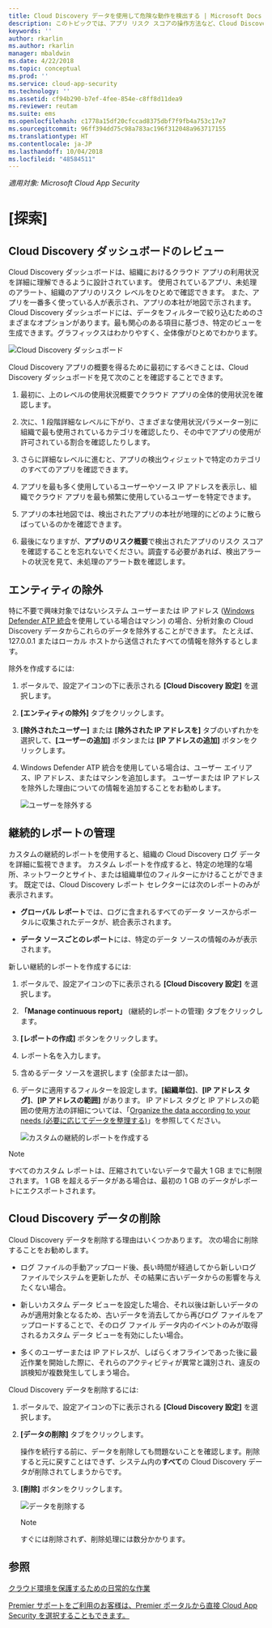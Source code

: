```yaml
---
title: Cloud Discovery データを使用して危険な動作を検出する | Microsoft Docs
description: このトピックでは、アプリ リスク スコアの操作方法など、Cloud Discovery データの操作方法について説明します。
keywords: ''
author: rkarlin
ms.author: rkarlin
manager: mbaldwin
ms.date: 4/22/2018
ms.topic: conceptual
ms.prod: ''
ms.service: cloud-app-security
ms.technology: ''
ms.assetid: cf94b290-b7ef-4fee-854e-c8ff8d11dea9
ms.reviewer: reutam
ms.suite: ems
ms.openlocfilehash: c1778a15df20cfccad8375dbf7f9fb4a753c17e7
ms.sourcegitcommit: 96ff394dd75c98a783ac196f312048a963717155
ms.translationtype: HT
ms.contentlocale: ja-JP
ms.lasthandoff: 10/04/2018
ms.locfileid: "48584511"
---
```

*適用対象: Microsoft Cloud App Security*


# <a name="discover"></a>[探索]

## <a name="review-the-cloud-discovery-dashboard"></a>Cloud Discovery ダッシュボードのレビュー

Cloud Discovery ダッシュボードは、組織におけるクラウド アプリの利用状況を詳細に理解できるように設計されています。 使用されているアプリ、未処理のアラート、組織のアプリのリスク レベルをひとめで確認できます。 また、アプリを一番多く使っている人が表示され、アプリの本社が地図で示されます。 Cloud Discovery ダッシュボードには、データをフィルターで絞り込むためのさまざまなオプションがあります。最も関心のある項目に基づき、特定のビューを生成できます。グラフィックスはわかりやすく、全体像がひとめでわかります。

![Cloud Discovery ダッシュボード](./media/cloud-discovery-dashboard.png)

Cloud Discovery アプリの概要を得るために最初にするべきことは、Cloud Discovery ダッシュボードを見て次のことを確認することできます。
 
1. 最初に、上のレベルの使用状況概要でクラウド アプリの全体的使用状況を確認します。

2. 次に、1 段階詳細なレベルに下がり、さまざまな使用状況パラメーター別に組織で最も使用されているカテゴリを確認したり、その中でアプリの使用が許可されている割合を確認したりします。

3. さらに詳細なレベルに進むと、アプリの検出ウィジェットで特定のカテゴリのすべてのアプリを確認できます。

4. アプリを最も多く使用しているユーザーやソース IP アドレスを表示し、組織でクラウド アプリを最も頻繁に使用しているユーザーを特定できます。
5. アプリの本社地図では、検出されたアプリの本社が地理的にどのように散らばっているのかを確認できます。

6. 最後になりますが、**アプリのリスク概要**で検出されたアプリのリスク スコアを確認することを忘れないでください。調査する必要があれば、検出アラートの状況を見て、未処理のアラート数を確認します。
  
## <a name="exclude-entities"></a>エンティティの除外  
特に不要で興味対象ではないシステム ユーザーまたは IP アドレス ([Windows Defender ATP 統合](wdatp-integration.md)を使用している場合はマシン) の場合、分析対象の Cloud Discovery データからこれらのデータを除外することができます。 たとえば、127.0.0.1 またはローカル ホストから送信されたすべての情報を除外するとします。  
  
除外を作成するには:  
  
1.  ポータルで、設定アイコンの下に表示される **[Cloud Discovery 設定]** を選択します。  
  
2.  **[エンティティの除外]** タブをクリックします。  
  
3.  **[除外されたユーザー]** または **[除外された IP アドレスを]** タブのいずれかを選択して、**[ユーザーの追加]** ボタンまたは **[IP アドレスの追加]** ボタンをクリックします。  
  
4.  Windows Defender ATP 統合を使用している場合は、ユーザー エイリアス、IP アドレス、またはマシンを追加します。 ユーザーまたは IP アドレスを除外した理由についての情報を追加することをお勧めします。  
  
     ![ユーザーを除外する](./media/exclude-user.png "exclude user")  
  
## <a name="manage-continuous-reports"></a>継続的レポートの管理  
カスタムの継続的レポートを使用すると、組織の Cloud Discovery ログ データを詳細に監視できます。 カスタム レポートを作成すると、特定の地理的な場所、ネットワークとサイト、または組織単位のフィルターにかけることができます。 既定では、Cloud Discovery レポート セレクターには次のレポートのみが表示されます。  
  
-  **グローバル レポート**では、ログに含まれるすべてのデータ ソースからポータルに収集されたデータが、統合表示されます。  
  
- **データ ソースごとのレポート**には、特定のデータ ソースの情報のみが表示されます。  
  
新しい継続的レポートを作成するには:  
  
1.  ポータルで、設定アイコンの下に表示される **[Cloud Discovery 設定]** を選択します。  
  
2.  **「Manage continuous report」** (継続的レポートの管理) タブをクリックします。  
  
3.  **[レポートの作成]** ボタンをクリックします。  
  
4.  レポート名を入力します。  
  
5.  含めるデータ ソースを選択します (全部または一部)。  
  
6.  データに適用するフィルターを設定します。**[組織単位]**、**[IP アドレス タグ]**、**[IP アドレスの範囲]** があります。 IP アドレス タグと IP アドレスの範囲の使用方法の詳細については、「[Organize the data according to your needs (必要に応じてデータを整理する)](ip-tags.md)」を参照してください。  
  
    ![カスタムの継続的レポートを作成する](./media/create-custom-continuous-report.png) 


> [!NOTE]
> すべてのカスタム レポートは、圧縮されていないデータで最大 1 GB までに制限されます。 1 GB を超えるデータがある場合は、最初の 1 GB のデータがレポートにエクスポートされます。

## <a name="deleting-cloud-discovery-data"></a>Cloud Discovery データの削除  
Cloud Discovery データを削除する理由はいくつかあります。 次の場合に削除することをお勧めします。  
  
-   ログ ファイルの手動アップロード後、長い時間が経過してから新しいログ ファイルでシステムを更新したが、その結果に古いデータからの影響を与えたくない場合。  
  
-   新しいカスタム データ ビューを設定した場合、それ以後は新しいデータのみが適用対象となるため、古いデータを消去してから再びログ ファイルをアップロードすることで、そのログ ファイル データ内のイベントのみが取得されるカスタム データ ビューを有効にしたい場合。  
  
-   多くのユーザーまたは IP アドレスが、しばらくオフラインであった後に最近作業を開始した際に、それらのアクティビティが異常と識別され、違反の誤検知が複数発生してしまう場合。  
  
Cloud Discovery データを削除するには:  
  
1.  ポータルで、設定アイコンの下に表示される **[Cloud Discovery 設定]** を選択します。  
  
2.  **[データの削除]** タブをクリックします。  
  
     操作を続行する前に、データを削除しても問題ないことを確認します。削除すると元に戻すことはできず、システム内の**すべて**の Cloud Discovery データが削除されてしまうからです。  
  
3.  **[削除]** ボタンをクリックします。  
  
     ![データを削除する](./media/delete-data.png "delete data")  
  
    > [!NOTE]  
    >  すぐには削除されず、削除処理には数分かかります。  



 
## <a name="see-also"></a>参照  
[クラウド環境を保護するための日常的な作業](daily-activities-to-protect-your-cloud-environment.md)   

[Premier サポートをご利用のお客様は、Premier ポータルから直接 Cloud App Security を選択することもできます。](https://premier.microsoft.com/)  
  
  